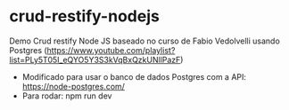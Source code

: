 # crud-restify-nodejs
Demo Crud restify Node JS baseado no curso de Fabio Vedolvelli usando Postgres (https://www.youtube.com/playlist?list=PLy5T05I_eQYO5Y3S3kVqBxQzkUNllPazF)

* Modificado para usar o banco de dados Postgres com a API: https://node-postgres.com/
* Para rodar: npm run dev